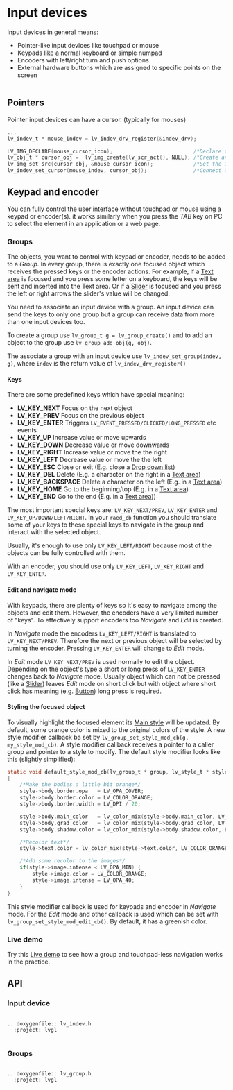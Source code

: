 # Input devices

Input devices in general means:
- Pointer-like input devices like touchpad or mouse
- Keypads like a normal keyboard or simple numpad
- Encoders with left/right turn and push options
- External hardware buttons which are assigned to specific points on the screen


``` important:: Before reading further, please read the [Porting](/porting/indev) section of Input devices
```

## Pointers

Pointer input devices can have a cursor. (typically for mouses)

```c
...
lv_indev_t * mouse_indev = lv_indev_drv_register(&indev_drv);

LV_IMG_DECLARE(mouse_cursor_icon);                          /*Declare the image file.*/
lv_obj_t * cursor_obj =  lv_img_create(lv_scr_act(), NULL); /*Create an image object for the cursor */
lv_img_set_src(cursor_obj, &mouse_cursor_icon);             /*Set the image source*/
lv_indev_set_cursor(mouse_indev, cursor_obj);               /*Connect the image  object to the driver*/

``` 

## Keypad and encoder

You can fully control the user interface without touchpad or mouse using a keypad or encoder(s). it works similarly when you press the *TAB* key on PC to select the element in an application or a web page. 

### Groups

The objects, you want to control with keypad or encoder, needs to be added to a *Group*. 
In every group, there is exactly one focused object which receives the pressed keys or the encoder actions. 
For example, if a [Text area](/object-types/ta) is focused and you press some letter on a keyboard, the keys will be sent and inserted into the Text area. 
Or if a [Slider](/object-types/slider) is focused and you press the left or right arrows the slider's value will be changed.

You need to associate an input device with a group. An input device can send the keys to only one group but a group can receive data from more than one input devices too.

To create a group use `lv_group_t g = lv_group_create()` and to add an object to the group use `lv_group_add_obj(g, obj)`.

The associate a group with an input device use `lv_indev_set_group(indev, g)`, where `indev` is the return value of `lv_indev_drv_register()`

#### Keys
There are some predefined keys which have special meaning:
- **LV_KEY_NEXT** Focus on the next object
- **LV_KEY_PREV** Focus on the previous object
- **LV_KEY_ENTER** Triggers `LV_EVENT_PRESSED/CLICKED/LONG_PRESSED` etc events
- **LV_KEY_UP** Increase value or move upwards 
- **LV_KEY_DOWN** Decrease value or move downwards
- **LV_KEY_RIGHT** Increase value or move the the right
- **LV_KEY_LEFT** Decrease value or move the the left
- **LV_KEY_ESC**  Close or exit (E.g. close a [Drop down list](/object-types/ddlist))
- **LV_KEY_DEL**  Delete (E.g. a character on the right in a [Text area](/object-types/ta))
- **LV_KEY_BACKSPACE** Delete a character on the left (E.g. in a [Text area](/object-types/ta))
- **LV_KEY_HOME** Go to the beginning/top (E.g. in a [Text area](/object-types/ta))
- **LV_KEY_END** Go to the end (E.g. in a [Text area](/object-types/ta)))

The most important special keys are: `LV_KEY_NEXT/PREV`, `LV_KEY_ENTER` and `LV_KEY_UP/DOWN/LEFT/RIGHT`. 
In your `raed_cb` function you should translate some of your keys to these special keys to navigate in the group and interact with the selected object.

Usually, it's enough to use only `LV_KEY_LEFT/RIGHT` because most of the objects can be fully controlled with them. 

With an encoder, you should use only `LV_KEY_LEFT`, `LV_KEY_RIGHT` and `LV_KEY_ENTER`. 

#### Edit and navigate mode

With keypads, there are plenty of keys so it's easy to navigate among the objects and edit them. However, the encoders have a very limited number of "keys". To effectively support encoders too *Navigate* and *Edit* is created.

In *Navigate* mode the encoders `LV_KEY_LEFT/RIGHT` is translated to `LV_KEY_NEXT/PREV`. Therefore the next or previous object will be selected by turning the encoder.
Pressing `LV_KEY_ENTER` will change to *Edit* mode.

In *Edit* mode `LV_KEY_NEXT/PREV` is used normally to edit the object.
Depending on the object's type a short or long press of `LV_KEY_ENTER` changes back to *Navigate* mode. 
Usually object which can not be pressed (like a [Slider](/object-types/slider)) leaves *Edit* mode on short click but with object where short click has meaning (e.g. [Button](/object-types/btn)) long press is required.

#### Styling the focused object
To visually highlight the focused element its [Main style](/overview/style#use-the-styles) will be updated. 
By default, some orange color is mixed to the original colors of the style. 
A new style modifier callback ba set by `lv_group_set_style_mod_cb(g, my_style_mod_cb)`. A style modifier callback receives a pointer to a caller group and pointer to a style to modify. 
The default style modifier looks like this (slightly simplified):
```c
static void default_style_mod_cb(lv_group_t * group, lv_style_t * style)
{
    /*Make the bodies a little bit orange*/
    style->body.border.opa   = LV_OPA_COVER;
    style->body.border.color = LV_COLOR_ORANGE;
    style->body.border.width = LV_DPI / 20;

    style->body.main_color   = lv_color_mix(style->body.main_color, LV_COLOR_ORANGE, LV_OPA_70);
    style->body.grad_color   = lv_color_mix(style->body.grad_color, LV_COLOR_ORANGE, LV_OPA_70);
    style->body.shadow.color = lv_color_mix(style->body.shadow.color, LV_COLOR_ORANGE, LV_OPA_60);

    /*Recolor text*/
    style->text.color = lv_color_mix(style->text.color, LV_COLOR_ORANGE, LV_OPA_70);

    /*Add some recolor to the images*/
    if(style->image.intense < LV_OPA_MIN) {
        style->image.color = LV_COLOR_ORANGE;
        style->image.intense = LV_OPA_40;
    }
}
```

This style modifier callback is used for keypads and encoder in *Navigate* mode. 
For the *Edit* mode and other callback is used which can be set with `lv_group_set_style_mod_edit_cb()`. By default, it has a greenish color.


### Live demo

Try this [Live demo](https://littlevgl.com/demo-touchpadless) to see how a group and touchpad-less navigation works in the practice.

## API


### Input device

```eval_rst

.. doxygenfile:: lv_indev.h
  :project: lvgl
        
```

### Groups

```eval_rst

.. doxygenfile:: lv_group.h
  :project: lvgl
        
```


